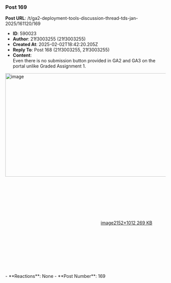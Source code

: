 ### Post 169
**Post URL**: /t/ga2-deployment-tools-discussion-thread-tds-jan-2025/161120/169
- **ID**: 590023
- **Author**: 21f3003255 (21f3003255)
- **Created At**: 2025-02-02T18:42:20.205Z
- **Reply To**: Post 168 (21f3003255, 21f3003255)
- **Content**:  
  Even there is no submission button provided in GA2 and GA3 on the portal unlike Graded Assignment 1.<br>
<div class="lightbox-wrapper"><a class="lightbox" href="https://europe1.discourse-cdn.com/flex013/uploads/iitm/original/3X/c/a/ca245554139914ea990f74662f8a4b03437c9ebd.png" data-download-href="/uploads/short-url/sQei9vMWKNRYiYPMDjWE4VZ3vYx.png?dl=1" title="image" rel="noopener nofollow ugc"><img src="https://europe1.discourse-cdn.com/flex013/uploads/iitm/optimized/3X/c/a/ca245554139914ea990f74662f8a4b03437c9ebd_2_690x324.png" alt="image" data-base62-sha1="sQei9vMWKNRYiYPMDjWE4VZ3vYx" width="690" height="324" srcset="https://europe1.discourse-cdn.com/flex013/uploads/iitm/optimized/3X/c/a/ca245554139914ea990f74662f8a4b03437c9ebd_2_690x324.png, https://europe1.discourse-cdn.com/flex013/uploads/iitm/optimized/3X/c/a/ca245554139914ea990f74662f8a4b03437c9ebd_2_1035x486.png 1.5x, https://europe1.discourse-cdn.com/flex013/uploads/iitm/optimized/3X/c/a/ca245554139914ea990f74662f8a4b03437c9ebd_2_1380x648.png 2x" data-dominant-color="EDEDF0"><div class="meta"><svg class="fa d-icon d-icon-far-image svg-icon" aria-hidden="true"><use href="#far-image"></use></svg><span class="filename">image</span><span class="informations">2152×1012 269 KB</span><svg class="fa d-icon d-icon-discourse-expand svg-icon" aria-hidden="true"><use href="#discourse-expand"></use></svg></div></a></div>
- **Reactions**: None
- **Post Number**: 169

